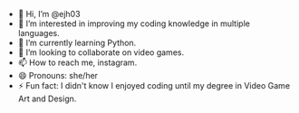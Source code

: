 - 👋 Hi, I’m @ejh03
- 👀 I’m interested in improving my coding knowledge in multiple languages.
- 🌱 I’m currently learning Python.
- 💞️ I’m looking to collaborate on video games.
- 📫 How to reach me, instagram.
- 😄 Pronouns: she/her
- ⚡ Fun fact: I didn't know I enjoyed coding until my degree in Video Game Art and Design.

<!---
ejh03/ejh03 is a ✨ special ✨ repository because its `README.md` (this file) appears on your GitHub profile.
You can click the Preview link to take a look at your changes.
--->
